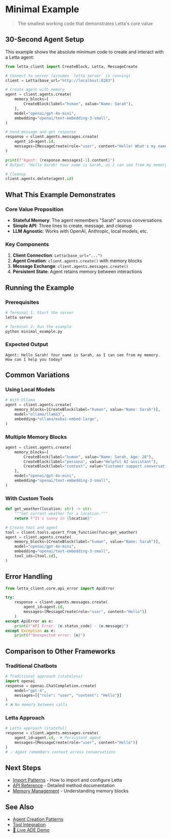 # Minimal Example

> The smallest working code that demonstrates Letta's core value

## 30-Second Agent Setup

This example shows the absolute minimum code to create and interact with a Letta agent:

```python
from letta_client import CreateBlock, Letta, MessageCreate

# Connect to server (assumes `letta server` is running)
client = Letta(base_url="http://localhost:8283")

# Create agent with memory
agent = client.agents.create(
    memory_blocks=[
        CreateBlock(label="human", value="Name: Sarah"),
    ],
    model="openai/gpt-4o-mini",
    embedding="openai/text-embedding-3-small",
)

# Send message and get response
response = client.agents.messages.create(
    agent_id=agent.id,
    messages=[MessageCreate(role="user", content="Hello! What's my name?")]
)

print(f"Agent: {response.messages[-1].content}")
# Output: "Hello Sarah! Your name is Sarah, as I can see from my memory."

# Cleanup
client.agents.delete(agent.id)
```

## What This Example Demonstrates

### Core Value Proposition
- **Stateful Memory**: The agent remembers "Sarah" across conversations
- **Simple API**: Three lines to create, message, and cleanup
- **LLM Agnostic**: Works with OpenAI, Anthropic, local models, etc.

### Key Components
1. **Client Connection**: `Letta(base_url="...")` 
2. **Agent Creation**: `client.agents.create()` with memory blocks
3. **Message Exchange**: `client.agents.messages.create()`
4. **Persistent State**: Agent retains memory between interactions

## Running the Example

### Prerequisites
```bash
# Terminal 1: Start the server
letta server

# Terminal 2: Run the example
python minimal_example.py
```

### Expected Output
```
Agent: Hello Sarah! Your name is Sarah, as I can see from my memory. How can I help you today?
```

## Common Variations

### Using Local Models
```python
# With Ollama
agent = client.agents.create(
    memory_blocks=[CreateBlock(label="human", value="Name: Sarah")],
    model="ollama/llama3",
    embedding="ollama/mxbai-embed-large",
)
```

### Multiple Memory Blocks
```python
agent = client.agents.create(
    memory_blocks=[
        CreateBlock(label="human", value="Name: Sarah, Age: 28"),
        CreateBlock(label="persona", value="Helpful AI assistant"),
        CreateBlock(label="context", value="Customer support conversation"),
    ],
    model="openai/gpt-4o-mini",
    embedding="openai/text-embedding-3-small",
)
```

### With Custom Tools
```python
def get_weather(location: str) -> str:
    """Get current weather for a location."""
    return f"It's sunny in {location}"

# Create tool and agent
tool = client.tools.upsert_from_function(func=get_weather)
agent = client.agents.create(
    memory_blocks=[CreateBlock(label="human", value="Name: Sarah")],
    model="openai/gpt-4o-mini",
    embedding="openai/text-embedding-3-small",
    tool_ids=[tool.id],
)
```

## Error Handling

```python
from letta_client.core.api_error import ApiError

try:
    response = client.agents.messages.create(
        agent_id=agent.id,
        messages=[MessageCreate(role="user", content="Hello")]
    )
except ApiError as e:
    print(f"API Error: {e.status_code} - {e.message}")
except Exception as e:
    print(f"Unexpected error: {e}")
```

## Comparison to Other Frameworks

### Traditional Chatbots
```python
# Traditional approach (stateless)
import openai
response = openai.ChatCompletion.create(
    model="gpt-4",
    messages=[{"role": "user", "content": "Hello"}]
)
# ❌ No memory between calls
```

### Letta Approach
```python
# Letta approach (stateful)
response = client.agents.messages.create(
    agent_id=agent.id,  # Persistent agent
    messages=[MessageCreate(role="user", content="Hello")]
)
# ✅ Agent remembers context across conversations
```

## Next Steps

- [Import Patterns](import-patterns.md) - How to import and configure Letta
- [API Reference](../02-api-reference/index.md) - Detailed method documentation
- [Memory Management](../01-core-concepts/key-abstractions.md) - Understanding memory blocks

## See Also

- [Agent Creation Patterns](../03-patterns/common-use-cases/basic-agent-setup.md)
- [Tool Integration](../03-patterns/common-use-cases/tool-integration.md)
- [🔗 Live ADE Demo](https://app.letta.com)